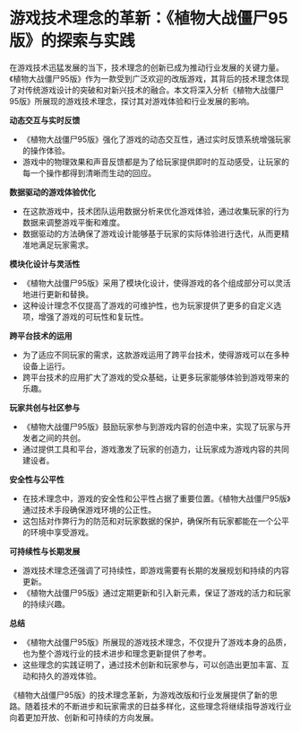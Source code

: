 # 游戏技术理念的革新：《植物大战僵尸95版》的探索与实践

在游戏技术迅猛发展的当下，技术理念的创新已成为推动行业发展的关键力量。《植物大战僵尸95版》作为一款受到广泛欢迎的改版游戏，其背后的技术理念体现了对传统游戏设计的突破和对新兴技术的融合。本文将深入分析《植物大战僵尸95版》所展现的游戏技术理念，探讨其对游戏体验和行业发展的影响。

**动态交互与实时反馈**
- 《植物大战僵尸95版》强化了游戏的动态交互性，通过实时反馈系统增强玩家的操作体验。
- 游戏中的物理效果和声音反馈都是为了给玩家提供即时的互动感受，让玩家的每一个操作都得到清晰而生动的回应。

**数据驱动的游戏体验优化**
- 在这款游戏中，技术团队运用数据分析来优化游戏体验，通过收集玩家的行为数据来调整游戏平衡和难度。
- 数据驱动的方法确保了游戏设计能够基于玩家的实际体验进行迭代，从而更精准地满足玩家需求。

**模块化设计与灵活性**
- 《植物大战僵尸95版》采用了模块化设计，使得游戏的各个组成部分可以灵活地进行更新和替换。
- 这种设计理念不仅提高了游戏的可维护性，也为玩家提供了更多的自定义选项，增强了游戏的可玩性和复玩性。

**跨平台技术的运用**
- 为了适应不同玩家的需求，这款游戏运用了跨平台技术，使得游戏可以在多种设备上运行。
- 跨平台技术的应用扩大了游戏的受众基础，让更多玩家能够体验到游戏带来的乐趣。

**玩家共创与社区参与**
- 《植物大战僵尸95版》鼓励玩家参与到游戏内容的创造中来，实现了玩家与开发者之间的共创。
- 通过提供工具和平台，游戏激发了玩家的创造力，让玩家成为游戏内容的共同建设者。

**安全性与公平性**
- 在技术理念中，游戏的安全性和公平性占据了重要位置。《植物大战僵尸95版》通过技术手段确保游戏环境的公正性。
- 这包括对作弊行为的防范和对玩家数据的保护，确保所有玩家都能在一个公平的环境中享受游戏。

**可持续性与长期发展**
- 游戏技术理念还强调了可持续性，即游戏需要有长期的发展规划和持续的内容更新。
- 《植物大战僵尸95版》通过定期更新和引入新元素，保证了游戏的活力和玩家的持续兴趣。

**总结**
- 《植物大战僵尸95版》所展现的游戏技术理念，不仅提升了游戏本身的品质，也为整个游戏行业的技术进步和理念更新提供了参考。
- 这些理念的实践证明了，通过技术创新和玩家参与，可以创造出更加丰富、互动和持久的游戏体验。

《植物大战僵尸95版》的技术理念革新，为游戏改版和行业发展提供了新的思路。随着技术的不断进步和玩家需求的日益多样化，这些理念将继续指导游戏行业向着更加开放、创新和可持续的方向发展。